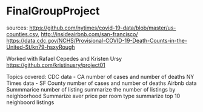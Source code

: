 # FinalGroupProject
sources: https://github.com/nytimes/covid-19-data/blob/master/us-counties.csv, 
http://insideairbnb.com/san-francisco/
https://data.cdc.gov/NCHS/Provisional-COVID-19-Death-Counts-in-the-United-St/kn79-hsxyRough 

Worked with Rafael Cepedes and Kristen Ursy
https://github.com/kristinusry/project01

Topics covered:
CDC data - CA number of cases and number of deaths
NY Times data - SF County number of cases and number of deaths
Airbnb data
  Summmarice number of listing
   summarize the number of listings by neighborhood
   Summarize aver price per room type 
   summarize top 10 neighboord listings
